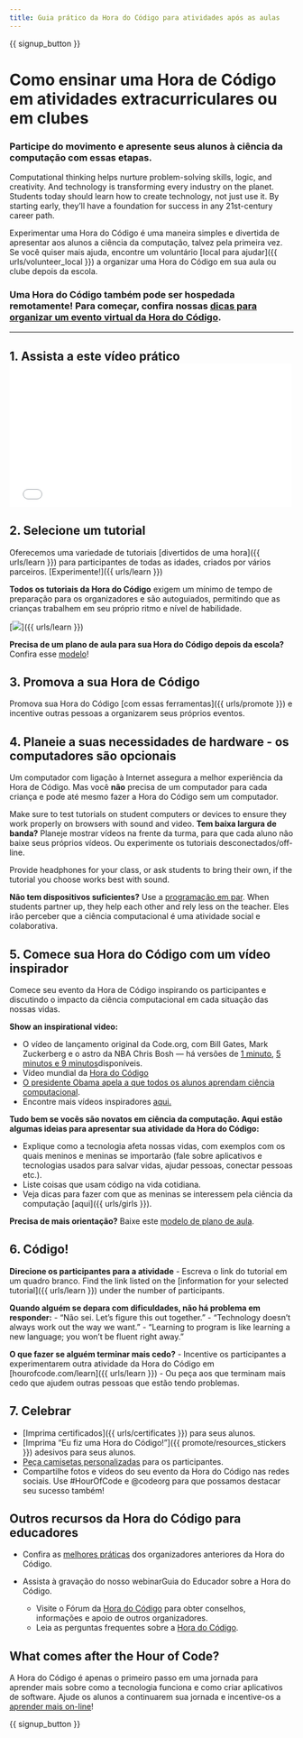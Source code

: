 ```yaml
---
title: Guia prático da Hora do Código para atividades após as aulas
---
```


{{ signup_button }}

# Como ensinar uma Hora de Código em atividades extracurriculares ou em clubes

### Participe do movimento e apresente seus alunos à ciência da computação com essas etapas.

Computational thinking helps nurture problem-solving skills, logic, and creativity. And technology is transforming every industry on the planet. Students today should learn how to create technology, not just use it. By starting early, they’ll have a foundation for success in any 21st-century career path.

Experimentar uma Hora do Código é uma maneira simples e divertida de apresentar aos alunos a ciência da computação, talvez pela primeira vez. Se você quiser mais ajuda, encontre um voluntário [local para ajudar]({{ urls/volunteer_local }}) a organizar uma Hora do Código em sua aula ou clube depois da escola.

### Uma Hora do Código também pode ser hospedada remotamente! Para começar, confira nossas [dicas para organizar um evento virtual da Hora do Código](https://hourofcode.com/us/how-to/virtual).

* * *

## 1. Assista a este vídeo prático <iframe width="500" height="255" src="//www.youtube.com/embed/SrnvvWDm73k" frameborder="0" allowfullscreen></iframe> 

## 2. Selecione um tutorial

Oferecemos uma variedade de tutoriais [divertidos de uma hora]({{ urls/learn }}) para participantes de todas as idades, criados por vários parceiros. [Experimente!]({{ urls/learn }})

**Todos os tutoriais da Hora do Código** exigem um mínimo de tempo de preparação para os organizadores e são autoguiados, permitindo que as crianças trabalhem em seu próprio ritmo e nível de habilidade.

[![](/images/fit-700/tutorials.png)]({{ urls/learn }})

**Precisa de um plano de aula para sua Hora do Código depois da escola?** Confira esse [modelo](/files/AfterschoolEducatorLessonPlanOutline.docx)!

## 3. Promova a sua Hora de Código

Promova sua Hora do Código [com essas ferramentas]({{ urls/promote }}) e incentive outras pessoas a organizarem seus próprios eventos.

## 4. Planeie a suas necessidades de hardware - os computadores são opcionais

Um computador com ligação à Internet assegura a melhor experiência da Hora de Código. Mas você **não** precisa de um computador para cada criança e pode até mesmo fazer a Hora do Código sem um computador.

Make sure to test tutorials on student computers or devices to ensure they work properly on browsers with sound and video. **Tem baixa largura de banda?** Planeje mostrar vídeos na frente da turma, para que cada aluno não baixe seus próprios vídeos. Ou experimente os tutoriais desconectados/off-line.

Provide headphones for your class, or ask students to bring their own, if the tutorial you choose works best with sound.

**Não tem dispositivos suficientes?** Use a [programação em par](https://www.youtube.com/watch?v=vgkahOzFH2Q). When students partner up, they help each other and rely less on the teacher. Eles irão perceber que a ciência computacional é uma atividade social e colaborativa.

## 5. Comece sua Hora do Código com um vídeo inspirador

Comece seu evento da Hora de Código inspirando os participantes e discutindo o impacto da ciência computacional em cada situação das nossas vidas.

**Show an inspirational video:**

- O vídeo de lançamento original da Code.org, com Bill Gates, Mark Zuckerberg e o astro da NBA Chris Bosh — há versões de [1 minuto](https://www.youtube.com/watch?v=qYZF6oIZtfc), [5 minutos e 9 minutos](https://www.youtube.com/watch?v=nKIu9yen5nc)disponíveis. [](https://www.youtube.com/watch?v=dU1xS07N-FA)
- Vídeo mundial da [Hora do Código](https://www.youtube.com/watch?v=KsOIlDT145A)
- [O presidente Obama apela a que todos os alunos aprendam ciência computacional](https://www.youtube.com/watch?v=6XvmhE1J9PY).
- Encontre mais vídeos inspiradores [aqui.](https://www.youtube.com/playlist?list=PLzdnOPI1iJNfpD8i4Sx7U0y2MccnrNZuP)

**Tudo bem se vocês são novatos em ciência da computação. Aqui estão algumas ideias para apresentar sua atividade da Hora do Código:**

- Explique como a tecnologia afeta nossas vidas, com exemplos com os quais meninos e meninas se importarão (fale sobre aplicativos e tecnologias usados para salvar vidas, ajudar pessoas, conectar pessoas etc.).
- Liste coisas que usam código na vida cotidiana.
- Veja dicas para fazer com que as meninas se interessem pela ciência da computação [aqui]({{ urls/girls }}).

**Precisa de mais orientação?** Baixe este [modelo de plano de aula](/files/AfterschoolEducatorLessonPlanOutline.docx).

## 6. Código!

**Direcione os participantes para a atividade** - Escreva o link do tutorial em um quadro branco. Find the link listed on the [information for your selected tutorial]({{ urls/learn }}) under the number of participants.

**Quando alguém se depara com dificuldades, não há problema em responder:** - “Não sei. Let’s figure this out together.” - “Technology doesn’t always work out the way we want.” - “Learning to program is like learning a new language; you won’t be fluent right away.”

**O que fazer se alguém terminar mais cedo?** - Incentive os participantes a experimentarem outra atividade da Hora do Código em [hourofcode.com/learn]({{ urls/learn }}) - Ou peça aos que terminam mais cedo que ajudem outras pessoas que estão tendo problemas.

## 7. Celebrar

- [Imprima certificados]({{ urls/certificates }}) para seus alunos.
- [Imprima “Eu fiz uma Hora do Código!”]({{ promote/resources_stickers }}) adesivos para seus alunos.
- [Peça camisetas personalizadas](https://www.amazon.com/stores/Code/page/8557B2A6-EBF2-4C9F-95C5-C3256FBA0220?ref_=ast_bln) para os participantes.
- Compartilhe fotos e vídeos do seu evento da Hora do Código nas redes sociais. Use #HourOfCode e @codeorg para que possamos destacar seu sucesso também!

## Outros recursos da Hora do Código para educadores

- Confira as [melhores práticas](http://www.slideshare.net/TeachCode/hour-of-code-best-practices-for-successful-educators-51273466) dos organizadores anteriores da Hora do Código.
- Assista à gravação do nosso webinar</a>Guia do Educador sobre a Hora do Código.</li> 
    
    - Visite o Fórum da [Hora do Código](http://forum.code.org/c/plc/hour-of-code) para obter conselhos, informações e apoio de outros organizadores.
    - Leia as perguntas frequentes sobre a [Hora do Código](https://support.code.org/hc/en-us/categories/200147083-Hour-of-Code).</ul> 
    
    ## What comes after the Hour of Code?
    
    A Hora do Código é apenas o primeiro passo em uma jornada para aprender mais sobre como a tecnologia funciona e como criar aplicativos de software. Ajude os alunos a continuarem sua jornada e incentive-os a [aprender mais on-line](/beyond)!
    
    {{ signup_button }}